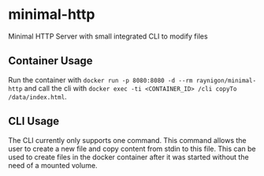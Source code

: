 # minimal-http
Minimal HTTP Server with small integrated CLI to modify files

## Container Usage
Run the container with `docker run -p 8080:8080 -d --rm raynigon/minimal-http` and call the cli with `docker exec -ti <CONTAINER_ID> /cli copyTo /data/index.html`.

## CLI Usage
The CLI currently only supports one command.
This command allows the user to create a new file and copy content from stdin to this file.
This can be used to create files in the docker container after it was started without the need of a mounted volume.